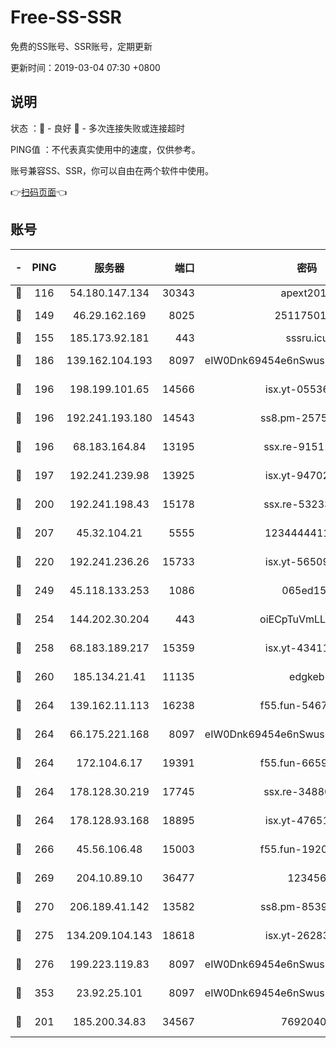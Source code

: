 # Free-SS-SSR

免费的SS账号、SSR账号，定期更新

更新时间：2019-03-04 07:30 +0800

## 说明

状态     ：🙂 - 良好 🙁 - 多次连接失败或连接超时

PING值   ：不代表真实使用中的速度，仅供参考。

账号兼容SS、SSR，你可以自由在两个软件中使用。

👉[扫码页面](https://liesauer.github.io/free-ss-ssr.github.io/)👈

## 账号

|-|PING|服务器|端口|密码|加密方式|区域|
|:----:|:----:|:-----:|-----:|:----:|:----:|:----:|
|🙂|116|54.180.147.134|30343|apext2019|chacha20|KR|
|🙂|149|46.29.162.169|8025|2511750146|aes-256-cfb|RU|
|🙂|155|185.173.92.181|443|sssru.icu|rc4-md5|RU|
|🙂|186|139.162.104.193|8097|eIW0Dnk69454e6nSwuspv9DmS201tQ0D|aes-256-cfb|JP|
|🙂|196|198.199.101.65|14566|isx.yt-05536769|aes-256-cfb|US|
|🙂|196|192.241.193.180|14543|ss8.pm-25759164|aes-256-cfb|US|
|🙂|196|68.183.164.84|13195|ssx.re-91511451|aes-256-cfb|US|
|🙂|197|192.241.239.98|13925|isx.yt-94702728|aes-256-cfb|US|
|🙂|200|192.241.198.43|15178|ssx.re-53233906|aes-256-cfb|US|
|🙂|207|45.32.104.21|5555|1234444411111|aes-256-cfb|SG|
|🙂|220|192.241.236.26|15733|isx.yt-56509000|aes-256-cfb|US|
|🙂|249|45.118.133.253|1086|065ed15a|aes-256-cfb|SG|
|🙂|254|144.202.30.204|443|oiECpTuVmLLxk4Ts|aes-256-cfb|US|
|🙂|258|68.183.189.217|15359|isx.yt-43411617|aes-256-cfb|SG|
|🙂|260|185.134.21.41|11135|edgkeb|aes-256-cfb|GB|
|🙂|264|139.162.11.113|16238|f55.fun-54673492|aes-256-cfb|SG|
|🙂|264|66.175.221.168|8097|eIW0Dnk69454e6nSwuspv9DmS201tQ0D|aes-256-cfb|US|
|🙂|264|172.104.6.17|19391|f55.fun-66594253|aes-256-cfb|US|
|🙂|264|178.128.30.219|17745|ssx.re-34880503|aes-256-cfb|SG|
|🙂|264|178.128.93.168|18895|isx.yt-47651683|aes-256-cfb|SG|
|🙂|266|45.56.106.48|15003|f55.fun-19202286|aes-256-cfb|US|
|🙂|269|204.10.89.10|36477|123456|aes-256-cfb|US|
|🙂|270|206.189.41.142|13582|ss8.pm-85391880|aes-256-cfb|SG|
|🙂|275|134.209.104.143|18618|isx.yt-26283608|aes-256-cfb|SG|
|🙂|276|199.223.119.83|8097|eIW0Dnk69454e6nSwuspv9DmS201tQ0D|aes-256-cfb|US|
|🙂|353|23.92.25.101|8097|eIW0Dnk69454e6nSwuspv9DmS201tQ0D|aes-256-cfb|US|
|🙂|201|185.200.34.83|34567|76920400|aes-256-cfb|US|
